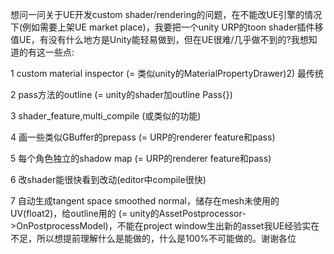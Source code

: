 想问一问关于UE开发custom shader/rendering的问题，在不能改UE引擎的情况下(例如需要上架UE market place)，我要把一个unity URP的toon shader插件移值UE，有没有什么地方是Unity能轻易做到，但在UE很难/几乎做不到的?我想知道的有这一些点:

1 custom material inspector (= 类似unity的MaterialPropertyDrawer)2) 最传统

2 pass方法的outline (= unity的shader加outline Pass{})

3 shader_feature,multi_compile (或类似的功能)

4 画一些类似GBuffer的prepass (= URP的renderer feature和pass)

5 每个角色独立的shadow map (= URP的renderer feature和pass)

6 改shader能很快看到改动(editor中compile很快)

7 自动生成tangent space smoothed normal，储存在mesh未使用的UV(float2)，给outline用的 (= unity的AssetPostprocessor->OnPostprocessModel)，不能在project window生出新的asset我UE经验实在不足，所以想提前理解什么是能做的，什么是100%不可能做的。谢谢各位